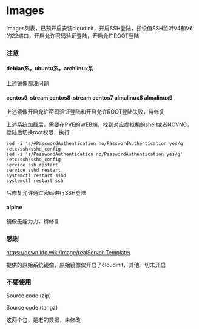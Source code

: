 # Images

Images列表，已预开启安装cloudinit，开启SSH登陆，预设值SSH监听V4和V6的22端口，开启允许密码验证登陆，开启允许ROOT登陆

### 注意

#### debian系，ubuntu系，archlinux系 

上述镜像都没问题

#### centos9-stream centos8-stream centos7 almalinux8 almalinux9 

上述镜像开启允许密码验证登陆和开启允许ROOT登陆失败，待修复

上述系统加载后，需要在PVE的WEB端，找到对应虚拟机的shell或者NOVNC，登陆后切换root权限，执行

```
sed -i 's/#PasswordAuthentication no/PasswordAuthentication yes/g' /etc/ssh/sshd_config
sed -i 's/PasswordAuthentication no/PasswordAuthentication yes/g' /etc/ssh/sshd_config
service ssh restart
service sshd restart
systemctl restart sshd
systemctl restart ssh
```

后修复允许通过密码进行SSH登陆

#### alpine

镜像无能为力，待修复

### 感谢

https://down.idc.wiki/Image/realServer-Template/

提供的原始系统镜像，原始镜像仅开启了cloudinit，其他一切未开启

### 不要使用

Source code (zip)

Source code (tar.gz) 

这两个包，是老的数据，未修改
